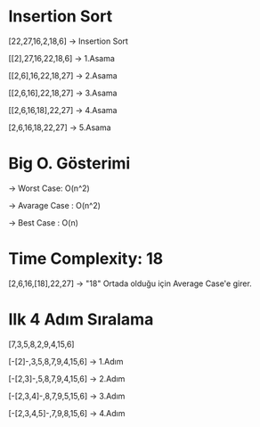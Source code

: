 # Insertion Sort
 [22,27,16,2,18,6] -> Insertion Sort

 [[2],27,16,22,18,6]  -> 1.Asama

 [[2,6],16,22,18,27]  -> 2.Asama

 [[2,6,16],22,18,27]  -> 3.Asama

 [[2,6,16,18],22,27]  -> 4.Asama

 [2,6,16,18,22,27]    -> 5.Asama

# Big O. Gösterimi

 -> Worst Case: O(n^2)

 -> Avarage Case : O(n^2)

 -> Best Case : O(n)

# Time Complexity: 18

 [2,6,16,[18],22,27] -> "18" Ortada olduğu için Average Case'e girer.

# Ilk 4 Adım Sıralama

 [7,3,5,8,2,9,4,15,6] 

 [-[2]-,3,5,8,7,9,4,15,6] -> 1.Adım

 [-[2,3]-,5,8,7,9,4,15,6]  -> 2.Adım

 [-[2,3,4]-,8,7,9,5,15,6] -> 3.Adım

 [-[2,3,4,5]-,7,9,8,15,6] -> 4.Adım

 







